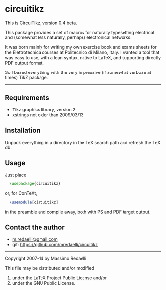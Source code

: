 circuitikz
==========

This is CircuiTikz, version 0.4 beta.

This package provides a set of macros for naturally typesetting electrical and (somewhat less naturally, perhaps) electronical networks.

It was born mainly for writing my own exercise book and exams sheets for the Elettrotecnica courses at Politecnico di Milano, Italy. I wanted a tool that was easy to use, with a lean syntax, native to LaTeX, and supporting directly PDF output format.

So I based everything with the very impressive (if somewhat verbose at times) TikZ package.

--------------

## Requirements
* Tikz graphics library, version 2
* xstrings not older than 2009/03/13

## Installation
Unpack everything in a directory in the TeX search path and refresh the TeX db.

## Usage
Just place
````latex
  \usepackage{circuitikz}
````
or, for ConTeXt, 
````latex
  \usemodule[circuitikz]
````
in the preamble and compile away, both with PS and PDF target output.

## Contact the author
* m.redaelli@gmail.com
* git: https://github.com/mredaelli/circuitikz

-------------

Copyright 2007-14 by Massimo Redaelli

This file may be distributed and/or modified

1. under the LaTeX Project Public License and/or
2. under the GNU Public License.
